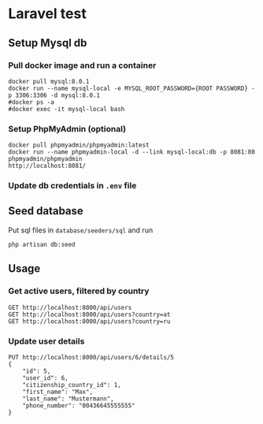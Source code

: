 # Laravel test

## Setup Mysql db
### Pull docker image and run a container
```
docker pull mysql:8.0.1
docker run --name mysql-local -e MYSQL_ROOT_PASSWORD={ROOT PASSWORD} -p 3306:3306 -d mysql:8.0.1
#docker ps -a
#docker exec -it mysql-local bash
```
### Setup PhpMyAdmin (optional)
```
docker pull phpmyadmin/phpmyadmin:latest
docker run --name phpmyadmin-local -d --link mysql-local:db -p 8081:80 phpmyadmin/phpmyadmin
http://localhost:8081/
```
### Update db credentials in `.env` file

## Seed database
Put sql files in `database/seeders/sql` and run
```
php artisan db:seed
```

## Usage
### Get active users, filtered by country
```
GET http://localhost:8000/api/users
GET http://localhost:8000/api/users?country=at
GET http://localhost:8000/api/users?country=ru
```

### Update user details
```
PUT http://localhost:8000/api/users/6/details/5
{
    "id": 5,
    "user_id": 6,
    "citizenship_country_id": 1,
    "first_name": "Max",
    "last_name": "Mustermann",
    "phone_number": "00436645555555"
}
```


